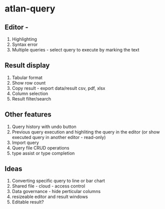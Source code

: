# atlan-query

## Editor -

1. Highlighting
2. Syntax error
3. Multiple queries - select query to execute by marking the text

## Result display

1. Tabular format
2. Show row count
3. Copy result - export data/result csv, pdf, xlsx
4. Column selection
5. Result filter/search

## Other features

1. Query history with undo button
2. Previous query execution and highliting the query in the editor (or show executed query in another editor - read-only)
3. Import query
4. Query file CRUD operations
5. type assist or type completion

## Ideas

1. Converting specific query to line or bar chart
2. Shared file - cloud - access control
3. Data governance - hide perticular columns
4. resizeable editor and result windows
5. Editable result?
